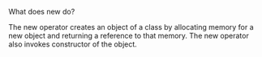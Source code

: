 What does new do?

The new operator creates an object of a class by allocating memory for a new object and returning a reference to that memory. The new operator also invokes constructor of the object.
